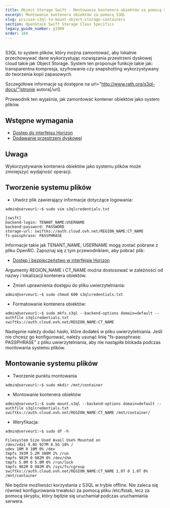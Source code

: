 ```yaml
---
title: Object Storage Swift - Montowanie kontenera obiektów za pomocą S3QL
excerpt: Montowanie kontenera obiektów za pomocą S3QL
slug: pcs/use-s3ql-to-mount-object-storage-containers
section: OpenStack Swift Storage Class Specifics
legacy_guide_number: g1908
order: 160
---
```



##
S3QL to system plików, który można zamontować, aby lokalnie przechowywać dane wykorzystując rozwiązania przestrzeni dyskowej cloud takie jak Object Storage.
System ten proponuje funkcje takie jak: transparentna kompresja, szyfrowanie czy snapshotting wykorzystywany do tworzenia kopii zapasowych.

Szczegółowe informacje są dostępne na url="http://www.rath.org/s3ql-docs/"]stronie autora[/url].

Przewodnik ten wyjaśnia, jak zamontować kontener obiektów jako system plików.


## Wstępne wymagania

- [Dostęp do interfejsu Horizon]({legacy}1773)
- [Dodawanie przestrzeni dyskowej](https://docs.ovh.com/pl/public-cloud/dodanie_przestrzeni_dyskowej/)



## Uwaga
Wykorzystywanie kontenera obiektów jako systemu plików może zmniejszyć wydajność operacji.


## Tworzenie systemu plików

- Utwórz plik zawierający informacje dotyczące logowania:

```
admin@serveur1:~$ sudo vim s3qlcredentials.txt

[swift]
backend-login: TENANT_NAME:USERNAME
backend-password: PASSWORD
storage-url: swiftks://auth.cloud.ovh.net/REGION_NAME:CT_NAME
fs-passphrase: PASSPHRASE
```



Informacje takie jak TENANT_NAME, USERNAME mogą zostać pobrane z pliku OpenRC.
Zapoznaj się z tym przewodnikiem, aby pobrać plik:

- [Dostęp i bezpieczeństwo w interfejsie Horizon]({legacy}1774)


Argumenty REGION_NAME i CT_NAME można dostosować w zależności od nazwy i lokalizacji kontenera obiektów.


- Zmień uprawnienia dostępu do pliku uwierzytelniania:

```
admin@serveur1:~$ sudo chmod 600 s3qlcredentials.txt
```


- Formatowanie kontenera obiektów:

```
admin@serveur1:~$ sudo mkfs.s3ql --backend-options domain=default --authfile s3qlcredentials.txt swiftks://auth.cloud.ovh.net/REGION_NAME:CT_NAME
```



Następnie należy dodać hasło, które dodałeś w pliku uwierzytelniania.
Jeśli nie chcesz go konfigurować, należy usunąć linię "fs-passphrase: PASSPHRASE"
z pliku uwierzytelniania, aby nie nastąpiła blokada podczas montowania systemu plików.


## Montowanie systemu plików

- Tworzenie punktu montowania

```
admin@serveur1:~$ sudo mkdir /mnt/container
```


- Montowanie kontenera obiektów

```
admin@serveur1:~$ sudo mount.s3ql --backend-options domain=default --authfile s3qlcredentials.txt swiftks://auth.cloud.ovh.net/REGION_NAME:CT_NAME /mnt/container/
```


- Weryfikacja:

```
admin@serveur1:~$ sudo df -h

Filesystem Size Used Avail Use% Mounted on
/dev/vda1 9.8G 927M 8.5G 10% /
udev 10M 0 10M 0% /dev
tmpfs 393M 5.2M 388M 2% /run
tmpfs 982M 0 982M 0% /dev/shm
tmpfs 5.0M 0 5.0M 0% /run/lock
tmpfs 982M 0 982M 0% /sys/fs/cgroup
swiftks://auth.cloud.ovh.net/REGION_NAME:CT_NAME 1.0T 0 1.0T 0% /mnt/container
```



Nie będzie możliwości korzystania z S3QL w trybie offline.
Nie zaleca się również konfigurowania trwałości za pomocą pliku /etc/fstab, lecz za pomocą skryptu, który będzie się uruchamiał podczas uruchamiania serwera.
